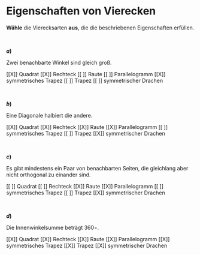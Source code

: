 <!--
version:  0.0.1

language: de

@style
input {
    text-align: center;
}

.flex-container {
    display: flex;
    flex-wrap: wrap;
    align-items: stretch;
    gap: 20px;
}

.flex-child {
    flex: 1;
    min-width: 350px;
    margin-right: 20px;
}

@media (max-width: 400px) {
    .flex-child {
        flex: 100%;
        margin-right: 0;
    }
}
@end

formula: \carry   \textcolor{red}{\scriptsize #1}
formula: \digit   \rlap{\carry{#1}}\phantom{#2}#2
formula: \permil  \text{‰}

import: https://raw.githubusercontent.com/LiaTemplates/Tikz-Jax/main/README.md

script: https://cdn.jsdelivr.net/gh/LiaTemplates/Tikz-Jax@main/dist/index.js


tags: Vierecke, sehr leicht, sehr niedrig, Angeben

comment: Zu welchen Viereck passen diese Eigenschaften? Kreuze an.

author: Martin Lommatzsch

-->




# Eigenschaften von Vierecken


**Wähle** die Vierecksarten **aus**, die die beschriebenen Eigenschaften erfüllen.

<br>
<section class="flex-container">

<div class="flex-child">

__$a)\;\;$__

Zwei benachbarte Winkel sind gleich groß.

[[X]] Quadrat
[[X]] Rechteck
[[ ]] Raute
[[ ]] Parallelogramm
[[X]] symmetrisches Trapez
[[ ]] Trapez
[[ ]] symmetrischer Drachen

<br>
</div> 




<div class="flex-child">

__$b)\;\;$__

Eine Diagonale halbiert die andere.

[[X]] Quadrat
[[X]] Rechteck
[[X]] Raute
[[X]] Parallelogramm
[[ ]] symmetrisches Trapez
[[ ]] Trapez
[[X]] symmetrischer Drachen

<br>
</div> 




<div class="flex-child">

__$c)\;\;$__

Es gibt mindestens ein Paar von benachbarten Seiten, die gleichlang aber nicht orthogonal zu einander sind.

[[ ]] Quadrat
[[ ]] Rechteck
[[X]] Raute
[[X]] Parallelogramm
[[ ]] symmetrisches Trapez
[[ ]] Trapez
[[X]] symmetrischer Drachen

<br>
</div> 



<div class="flex-child">

__$d)\;\;$__

Die Innenwinkelsumme beträgt $360\circ$.

[[X]] Quadrat
[[X]] Rechteck
[[X]] Raute
[[X]] Parallelogramm
[[X]] symmetrisches Trapez
[[X]] Trapez
[[X]] symmetrischer Drachen

<br>
</div> 


</section>

<br>
<br>
<br>
<br>
<br>